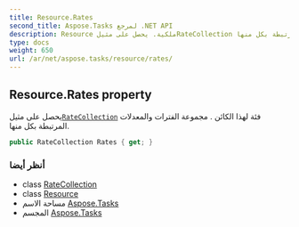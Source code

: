 ```yaml
---
title: Resource.Rates
second_title: Aspose.Tasks لمرجع .NET API
description: Resource ملكية. يحصل على مثيلRateCollection فئة لهذا الكائن . مجموعة الفترات والمعدلات المرتبطة بكل منها.
type: docs
weight: 650
url: /ar/net/aspose.tasks/resource/rates/
---
```

## Resource.Rates property

يحصل على مثيل[`RateCollection`](../../ratecollection/) فئة لهذا الكائن . مجموعة الفترات والمعدلات المرتبطة بكل منها.

```csharp
public RateCollection Rates { get; }
```

### أنظر أيضا

* class [RateCollection](../../ratecollection/)
* class [Resource](../)
* مساحة الاسم [Aspose.Tasks](../../resource/)
* المجسم [Aspose.Tasks](../../../)


